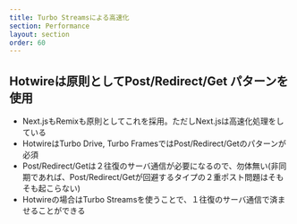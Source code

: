 ```yaml
---
title: Turbo Streamsによる高速化
section: Performance
layout: section
order: 60
---
```


## Hotwireは原則としてPost/Redirect/Get パターンを使用

* Next.jsもRemixも原則としてこれを採用。ただしNext.jsは高速化処理をしている
* HotwireはTurbo Drive, Turbo FramesではPost/Redirect/Getのパターンが必須
* Post/Redirect/Getは２往復のサーバ通信が必要になるので、勿体無い(非同期であれば、Post/Redirect/Getが回避するタイプの２重ポスト問題はそもそも起こらない)
* Hotwireの場合はTurbo Streamsを使うことで、１往復のサーバ通信で済ませることができる
